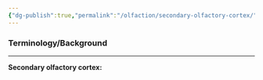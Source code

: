 ```yaml
---
{"dg-publish":true,"permalink":"/olfaction/secondary-olfactory-cortex/","tags":["cognitivescience","olfaction"]}
---
```


### **Terminology/Background**
---
**Secondary olfactory cortex:** 